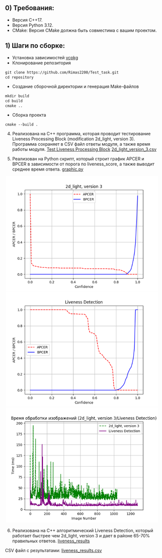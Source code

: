 ## 0) **Требования:**  
- Версия C++17.
- Версия Python 3.12.
- CMake: Версия CMake должна быть совместима с вашим проектом.

## 1) Шаги по сборке:
- Установка зависимостей [vcpkg](https://github.com/microsoft/vcpkg)
- Клонирование репозитория
```
git clone https://github.com/Rimas2200/Test_task.git
cd repository
```
- Создание сборочной директории и генерация Make-файлов
```
mkdir build
cd build
cmake ..
```
- Сборка проекта
```
cmake --build .
```
4) Реализована на С++ программа, которая проводит тестирование Liveness Processing Block  (modification 2d_light, version 3). Программа сохраняет в CSV файл ответы модуля, а также время работы модуля.
[Test Liveness Processing Block](examples/cpp/test_videocap/test_videocap.cpp)
[2d_light_version_3.csv](graphic/2d_light_version_3.csv)

5) Реализован на Python скрипт, который строит график APCER и BPCER в зависимости от порога по liveness_score, а также выводит среднее время ответа.
[graphic.py](graphic/graphic.py) 

<div align="center">
    <img src="graphic/2d_light, version 3.png" alt="2d_light version 3" width="500"/>
</div>
<div align="center">
    <img src="graphic/Liveness Detection.png" alt="Liveness Detection" width="500"/>
</div>
<div align="center">
    <img src="graphic/Time.png" alt="Time" width="500"/>
</div>

6) Реализована на С++ алгоритмический Liveness Detection, который работает быстрее чем 2d_light, version 3 и дает в районе 65-70% правильных ответов.
[liveness_results](liveness_results/Project1/FileName.cpp)

CSV файл с результатами:
[liveness_results.csv](graphic/liveness_results.csv)
